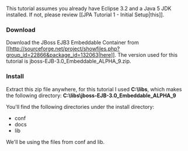 This tutorial assumes you already have Eclipse 3.2 and a Java 5 JDK installed. If not, please review [[JPA Tutorial 1 - Initial Setup|this]].

### Download
Download the JBoss EJB3 Embeddable Container from [[http://sourceforge.net/project/showfiles.php?group_id=22866&package_id=132063|here]]. The version used for this tutorial is jboss-EJB-3.0_Embeddable_ALPHA_9.zip.

### Install
Extract this zip file anywhere, for this tutorial I used **C:\libs**, which makes the following directory: **C:\libs\jboss-EJB-3.0_Embeddable_ALPHA_9**

You'll find the following directories under the install directory:
* conf
* docs
* lib

We'll be using the files from conf and lib.